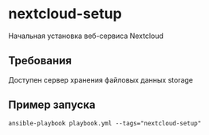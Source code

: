 nextcloud-setup
=========

Начальная установка веб-сервиса Nextcloud


Требования
------------

Доступен сервер хранения файловых данных storage

Пример запуска
----------------
`ansible-playbook playbook.yml --tags="nextcloud-setup"`
